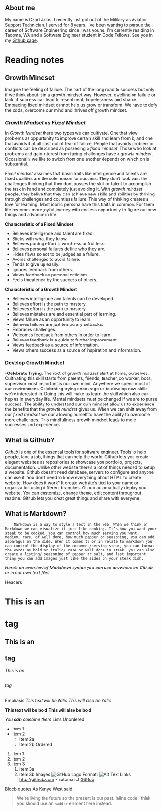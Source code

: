 ## About me

  My name is Czarl Jalos. I recently just got out of the Military as Aviation Support Technician, I served for 8 years. I've been wanting to pursue the career of Software Engineering since I was young. I'm currently residing in Tacoma, WA and a Software Engineer student in Code Fellows. See you in my [Github page](https://github.com/cfJalos).


# Reading notes  



## Growth Mindset

  Imagine the feeling of failure. The part of the long road to success but only if we think about it in a growth mindset way. However, dwelling on failure or lack of success can lead to resentment, hopelessness and shame. Embracing fixed mindset cannot help us grow or transform. We have to defy the odds, overcome our mind and thrives off growth mindset. 



### *Growth Mindset* vs *Fixed Mindset*

  In *Growth Mindset* there two types we can cultivate. One that view problems as oppurtunity to improve certain skill and learn from it, and one that avoids it at all cost out of fear of failure. People that avoids problem or conflicts can be described as possesing a *fixed mindset*. Those who look at problems and gain interest from facing challenges have a *growth mindset*. Occasionally we like to switch from one another depends on which on is substantial.

  *Fixed mindset* assumes that basic traits like intelligence and talents are fixed qualities are the sole reason for success. They don't look past the challenges thinking that they dont posses the skill or talent to accomplish the task in hand and completely just avoiding it. With *growth mindset* people, they belive that they can achieve new skills and abilities by thriving through challenges and countless failure. This way of thinking creates a love for learning. Most iconic persona have this traits in common. For them life becomes more joyful journey with endless oppurtunity to figure out new things and advance in life.
 
**Characteristic of a Fixed Mindset**               

* Believes intelligence and talent are fixed.
* Sticks with what they know.
* Believes putting effort is worthless or fruitless.
* Believes personal failures define who they are.
* Hides flaws so not to be judged as a failure.
* Avoids challenges to avoid failure.
* Tends to give up easily.
* Ignores feedback from others.
* Views feedback as personal criticism.
* Feels threatened by the success of others.

**Characteristic of a Growth Mindset**

* Believes intelligence and talents can be developed.
* Believes effort is the path to mastery.
* Believes effort is the path to mastery.
* Believes mistakes are and essential part of learning.
* Views failure as an opportunity to learn.
* Believes failures are just temporary setbacks.
* Embraces challenges.
* Welcomes feedback from others in order to learn.
* Believes feedback is a guide to further improvement.
* Views feedback as a source of information.
* Views others success as a source of inspiration and information.

### Develop Growth Mindset
  
  -**Celebrate Trying**. The root of *growth mindset* start at home, ourselves. Cultivating this skill starts from parents, friends, teacher, co worker, boss, supervisor most important is our own mind. Anywhere we spend most of our environment. Celebrating trying encourage us to develop new skills we're interested in. Doing this will make us learn the skill which also can hep us in everyday life. Mental mindsets must be changed if we are to purse success. The ability to understand our own mindset allow us to experience the benefits that the *growth mindset* gives us. When we can shift away from our *fixed mindset* we our allowing ourself to have the ability to overcome more challenges. This mindfullness growth mindset leads to more successes and experiences.
  
  
## What is Github?

   *Github* is one of the essential tools for software engineer. Tools to help people, land a job, things that can help the world. Github lets you create elegant websites as repositories to showcase you portfolio, projects, documentation. Unlike other website there’s a lot of things needed to setup a website. Github doesn’t need database, servers to configure and anyone can use it. You don’t need to know everything about HTML to create website. How does it work? It create website’s tied to your name or organization using different branches. Github automatically deploy your website. You can customize, change theme, edit content throughout readme. Github lets you creat great things and share with everyone.
   
   
## What is Markdown?

		Markdown is a way to style a text on the web. When we think of Markdown we can visualize it just like cooking. It’s how you want your steak to be cooked. You can control how much serving you want,  medium, rare, of well done, how much pepper or seasoning, you can add asparagus on the side. When it comes to or in relate to markdown you can control the display of the document/serving steak, you can format the words as bold or italic/ rare or well done in steak, you can also create a listing/ seasoning of pepper or salt, and last important thing you can add images just like the sides on your steak dish. 

*Here’s an overview of Markdown syntax you can use anywhere on Github or in our own text files.*

Headers
# This is an <h1> tag
## This is an <h2> tag
###### This is an <h6> tag

Emphasis
*This text will be italic*
_This will also be italic_

**This text will be bold**
__This will also be bold__

_You **can** combine them_
Lists
Unordered
* Item 1
* Item 2
  * Item 2a
  * Item 2b
Ordered
1. Item 1
1. Item 2
1. Item 3
   1. Item 3a
   1. Item 3b
Images
![GitHub Logo](/images/logo.png)
Format: ![Alt Text](url)
Links
http://github.com - automatic!
[GitHub](http://github.com)

Block-quotes
As Kanye West said:

> We're living the future so
> the present is our past.
Inline code
I think you should use an
`<addr>` element here instead.   
  
  



